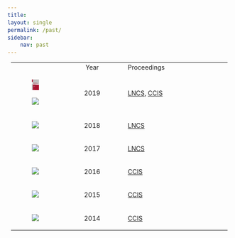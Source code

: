```yaml
---
title: 
layout: single
permalink: /past/
sidebar: 
    nav: past 
---
```


<center>
<table style="width: 97%">
    <tbody>
        <tr>
            <td style="width: 10%;"></td>
            <td style="width: 30%;"><center>Year</center></td>
            <td>Proceedings</td>
        </tr>
        <tr>
            <td style="width: 10%;">
                <figure>
                    <img src="/assets/images/978-3-030-37334-4.jpg">
                </figure> 
                <figure>
                    <img src="https://media.springernature.com/w306/springer-static/cover-hires/book/978-3-030-39575-9">
                </figure>
            </td>
            <td style="width: 30%;"><center>2019</center></td>
            <td><a href="https://link.springer.com/book/10.1007/978-3-030-37334-4">LNCS</a>, <a href="https://link.springer.com/book/10.1007/978-3-030-39575-9">CCIS</a></td>
        </tr>
        <tr>
            <td style="width: 10%;">
                <figure>
                    <img src="https://media.springernature.com/w306/springer-static/cover-hires/book/978-3-030-11027-7">
                </figure>
            </td>
            <td style="width: 30%;"><center>2018</center></td>
            <td><a href="https://link.springer.com/book/10.1007/978-3-030-11027-7">LNCS</a></td>
        </tr>
        <tr>
            <td style="width: 10%;">
                <figure>
                    <img src="https://media.springernature.com/w306/springer-static/cover-hires/book/978-3-319-73013-4">
                </figure>
            </td>
            <td style="width: 10%;"><center>2017</center></td>
            <td><a href="https://link.springer.com/book/10.1007/978-3-319-73013-4">LNCS</a></td>
        </tr>
        <tr>
            <td>
                <figure>
                    <img src="https://media.springernature.com/w306/springer-static/cover-hires/book/978-3-319-52920-2">
                </figure>
            </td>
            <td><center>2016</center></td>
            <td><a href="https://link.springer.com/book/10.1007/978-3-319-52920-2">CCIS</a></td>
        </tr>
        <tr>
          <td>
            <figure>
                <img src="https://media.springernature.com/w306/springer-static/cover-hires/book/978-3-319-26123-2">
            </figure>
          </td>
          <td><center>2015</center></td>
          <td><a href="https://link.springer.com/book/10.1007/978-3-319-26123-2">CCIS</a></td>
        </tr>
        <tr>
            <td>
              <figure>
                  <img src="https://media.springernature.com/w306/springer-static/cover-hires/book/978-3-319-12580-0">
               </figure>
            </td>
            <td><center>2014</center></td>
            <td><a href="https://link.springer.com/book/10.1007/978-3-319-12580-0">CCIS</a></td>
        </tr>         
</tbody>
</table>
</center>

